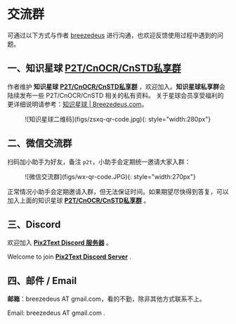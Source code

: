 
# 交流群 
可通过以下方式与作者 [breezedeus](https://github.com/breezedeus) 进行沟通，也欢迎反馈使用过程中遇到的问题。

## 一、知识星球 [**P2T/CnOCR/CnSTD私享群**](https://t.zsxq.com/FEYZRJQ) 

作者维护 **知识星球** [**P2T/CnOCR/CnSTD私享群**](https://t.zsxq.com/FEYZRJQ) ，欢迎加入。**知识星球私享群**会陆续发布一些 P2T/CnOCR/CnSTD 相关的私有资料。
关于星球会员享受福利的更详细说明请参考：[知识星球 | Breezedeus.com](https://www.breezedeus.com/article/zsxq)。

<figure markdown>
![知识星球二维码](figs/zsxq-qr-code.jpg){: style="width:280px"}
</figure>


## 二、微信交流群

扫码加小助手为好友，备注 `p2t`，小助手会定期统一邀请大家入群：

<figure markdown>
![微信交流群](figs/wx-qr-code.JPG){: style="width:270px"}
</figure>

正常情况小助手会定期邀请入群，但无法保证时间。如果期望尽快得到答复，可以加入上面的知识星球 [**P2T/CnOCR/CnSTD私享群**](https://t.zsxq.com/FEYZRJQ) 。


## 三、Discord

欢迎加入 [**Pix2Text Discord 服务器**](https://discord.gg/GgD87WM8Tf) 。

Welcome to join [**Pix2Text Discord Server**](https://discord.gg/GgD87WM8Tf) .


## 四、邮件 / Email

**邮箱**：breezedeus AT gmail.com，看的不勤，除非其他方式联系不上。

Email: breezedeus AT gmail.com .
